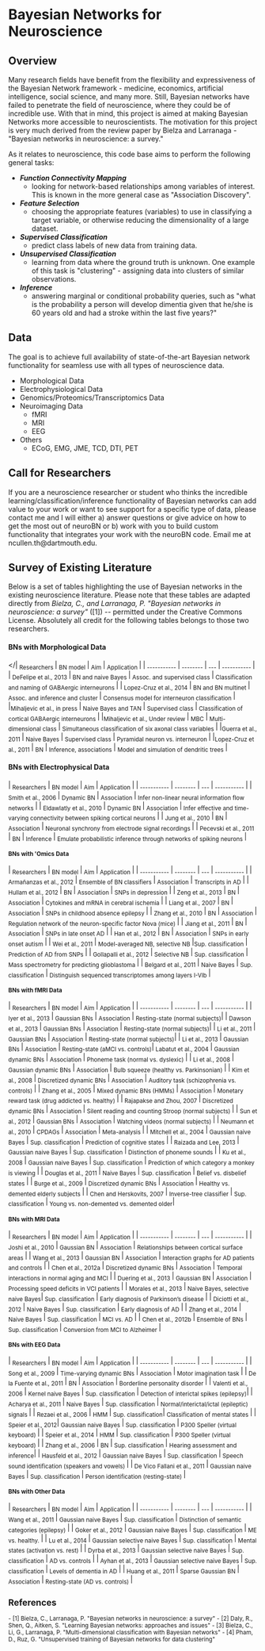 # Bayesian Networks for Neuroscience

<h2>Overview</h2>
Many research fields have benefit from the flexibility and expressiveness of the Bayesian Network framework - medicine, economics, artificial intelligence, social science, and many more. Still, Bayesian networks have failed to penetrate the field of neuroscience, where they could be of incredible use. With that in mind, this project is aimed at making Bayesian Networks more accessible to neuroscientists. The motivation for this project is very much derived from the review paper by Bielza and Larranaga - "Bayesian networks in neuroscience: a survey."

As it relates to neuroscience, this code base aims to perform the following general tasks:
- <b><i>Function Connectivity Mapping</i></b>
	- looking for network-based relationships among variables of interest. This is
known in the more general case as "Association Discovery".
- <b><i>Feature Selection</i></b> 
	- choosing the appropriate features (variables) to use in classifying a target variable, or otherwise
reducing the dimensionality of a large dataset.
- <b><i>Supervised Classification</i></b>
	- predict class labels of new data from training data.
- <b><i>Unsupervised Classification</i></b>
	- learning from data where the ground truth is unknown. One example of this task is "clustering" - assigning data into clusters of similar observations.
- <b><i>Inference</i></b>
	- answering marginal or conditional probability queries, such as "what is the probability a person will develop dimentia given that he/she is 60 years old and had a stroke within the last five years?"

<h2>Data</h2>

The goal is to achieve full availability of state-of-the-art Bayesian network functionality for seamless use with all types of neuroscience data.
- Morphological Data
- Electrophysiological Data
- Genomics/Proteomics/Transcriptomics Data
- Neuroimaging Data
	- fMRI
	- MRI
	- EEG
- Others
	- ECoG, EMG, JME, TCD, DTI, PET

<h2>Call for Researchers</h2>
If you are a neuroscience researcher or student who thinks the incredible learning/classification/inference functionality of Bayesian networks can add value to your work or want to see support for a specific type of data, please contact me and I will either a) answer questions or give advice on how to get the most out of neuroBN or b) work with you to build custom functionality that integrates your work with the neuroBN code. Email me at ncullen.th@dartmouth.edu.




<h2>Survey of Existing Literature</h2>
Below is a set of tables highlighting the use of Bayesian networks in the existing neuroscience literature. Please note that these tables are adapted directly from <i>Bielza, C., and Larranaga, P. "Bayesian networks in neuroscience: a survey"</i> ([1]) -- permitted under the Creative Commons License. Absolutely all credit for the following tables belongs to those two researchers.

<h4>BNs with Morphological Data</h4>

</|<sub> Researchers </sub>|<sub> BN model </sub>|<sub> Aim </sub>|<sub> Application </sub>|<sub>
</sub>|<sub> ----------- </sub>|<sub> -------- </sub>|<sub> --- </sub>|<sub> ----------- </sub>|<sub>
</sub>|<sub> DeFelipe et al., 2013 </sub>|<sub> BN and naive Bayes </sub>|<sub> Assoc. and supervised class </sub>|<sub> Classification and naming of GABAergic interneurons </sub>|<sub>
</sub>|<sub> Lopez-Cruz et al., 2014 </sub>|<sub> BN and BN multinet </sub>|<sub> Assoc. and inference and cluster </sub>|<sub> Consensus model for interneuron classification </sub>|<sub>
</sub>|<sub>Mihaljevic et al., in press </sub>|<sub> Naive Bayes and TAN </sub>|<sub> Supervised class </sub>|<sub> Classification of cortical GABAergic interneurons </sub>|<sub>
</sub>|<sub>Mihaljevic et al., Under review </sub>|<sub> MBC </sub>|<sub> Multi-dimensional class </sub>|<sub> Simultaneous classification of six axonal class variables </sub>|<sub>
</sub>|<sub>Guerra et al., 2011 </sub>|<sub> Naive Bayes </sub>|<sub> Supervised class </sub>|<sub> Pyramidal neuron vs. interneuron </sub>|<sub>
</sub>|<sub>Lopez-Cruz et al., 2011 </sub>|<sub> BN </sub>|<sub> Inference, associations </sub>|<sub> Model and simulation of dendritic trees </sub>|<sub>

<h4>BNs with Electrophysical Data</h4>
</sub>|<sub> Researchers </sub>|<sub> BN model </sub>|<sub> Aim </sub>|<sub> Application </sub>|<sub>
</sub>|<sub> ----------- </sub>|<sub> -------- </sub>|<sub> --- </sub>|<sub> ----------- </sub>|<sub>
</sub>|<sub> Smith et al., 2006 </sub>|<sub> Dynamic BN </sub>|<sub> Association </sub>|<sub> Infer non-linear neural information flow networks </sub>|<sub>
</sub>|<sub> Eldawlatly et al., 2010 </sub>|<sub> Dynamic BN </sub>|<sub> Association </sub>|<sub> Infer effective and time-varying connectivity between spiking cortical neurons </sub>|<sub>
</sub>|<sub> Jung et al., 2010 </sub>|<sub> BN </sub>|<sub> Association </sub>|<sub> Neuronal synchrony from electrode signal recordings </sub>|<sub>
</sub>|<sub> Pecevski et al., 2011 </sub>|<sub> BN </sub>|<sub> Inference </sub>|<sub> Emulate probabilistic inference through networks of spiking neurons </sub>|<sub>

<h4>BNs with 'Omics Data</h4>
</sub>|<sub> Researchers </sub>|<sub> BN model </sub>|<sub> Aim </sub>|<sub> Application </sub>|<sub>
</sub>|<sub> ----------- </sub>|<sub> -------- </sub>|<sub> --- </sub>|<sub> ----------- </sub>|<sub>
</sub>|<sub> Armañanzas et al., 2012 </sub>|<sub> Ensemble of BN classifiers </sub>|<sub> Association </sub>|<sub> Transcripts in AD </sub>|<sub>
</sub>|<sub> Hullam et al., 2012 </sub>|<sub> BN </sub>|<sub> Association </sub>|<sub> SNPs in depression </sub>|<sub>
</sub>|<sub> Zeng et al., 2013 </sub>|<sub> BN </sub>|<sub> Association </sub>|<sub> Cytokines and mRNA in cerebral ischemia </sub>|<sub>
</sub>|<sub> Liang et al., 2007 </sub>|<sub> BN </sub>|<sub> Association </sub>|<sub> SNPs in childhood absence epilepsy </sub>|<sub>
</sub>|<sub> Zhang et al., 2010 </sub>|<sub> BN </sub>|<sub> Association </sub>|<sub> Regulation network of the neuron-specific factor Nova (mice) </sub>|<sub>
</sub>|<sub> Jiang et al., 2011 </sub>|<sub> BN </sub>|<sub> Association </sub>|<sub> SNPs in late onset AD </sub>|<sub>
</sub>|<sub> Han et al., 2012 </sub>|<sub> BN </sub>|<sub> Association </sub>|<sub> SNPs in early onset autism </sub>|<sub>
</sub>|<sub> Wei et al., 2011 </sub>|<sub> Model-averaged NB, selective NB </sub>|<sub>Sup. classification </sub>|<sub> Prediction of AD from SNPs </sub>|<sub>
</sub>|<sub> Gollapalli et al., 2012 </sub>|<sub> Selective NB </sub>|<sub> Sup. classification </sub>|<sub> Mass spectrometry for predicting glioblastoma </sub>|<sub>
</sub>|<sub> Belgard et al., 2011 </sub>|<sub> Naive Bayes </sub>|<sub> Sup. classification </sub>|<sub> Distinguish sequenced transcriptomes among layers I-VIb </sub>|<sub>

<h4>BNs with fMRI Data</h4>
</sub>|<sub> Researchers </sub>|<sub> BN model </sub>|<sub> Aim </sub>|<sub> Application </sub>|<sub>
</sub>|<sub> ----------- </sub>|<sub> -------- </sub>|<sub> --- </sub>|<sub> ----------- </sub>|<sub>
</sub>|<sub> Iyer et al., 2013 </sub>|<sub> Gaussian BNs </sub>|<sub> Association </sub>|<sub> Resting-state (normal subjects)</sub>|<sub> 
</sub>|<sub> Dawson et al., 2013 </sub>|<sub> Gaussian BNs </sub>|<sub> Association </sub>|<sub> Resting-state (normal subjects)</sub>|<sub> 
</sub>|<sub> Li et al., 2011 </sub>|<sub> Gaussian BNs </sub>|<sub> Association </sub>|<sub> Resting-state (normal subjects)</sub>|<sub> 
</sub>|<sub> Li et al., 2013 </sub>|<sub> Gaussian BNs </sub>|<sub> Association </sub>|<sub> Resting-state (aMCI vs. controls)</sub>|<sub> 
Labatut et al., 2004 </sub>|<sub> Gaussian dynamic BNs </sub>|<sub> Association </sub>|<sub> Phoneme task (normal vs. dyslexic) </sub>|<sub> 
</sub>|<sub> Li et al., 2008 </sub>|<sub> Gaussian dynamic BNs </sub>|<sub> Association </sub>|<sub> Bulb squeeze (healthy vs. Parkinsonian) </sub>|<sub> 
</sub>|<sub> Kim et al., 2008 </sub>|<sub> Discretized dynamic BNs </sub>|<sub> Association </sub>|<sub> Auditory task (schizophrenia vs. controls) </sub>|<sub> 
</sub>|<sub> Zhang et al., 2005 </sub>|<sub> Mixed dynamic BNs (HMMs) </sub>|<sub> Association </sub>|<sub> Monetary reward task (drug addicted vs. healthy) </sub>|<sub> 
</sub>|<sub> Rajapakse and Zhou, 2007 </sub>|<sub> Discretized dynamic BNs </sub>|<sub> Association </sub>|<sub> Silent reading and counting Stroop (normal subjects) </sub>|<sub> 
</sub>|<sub> Sun et al., 2012 </sub>|<sub> Gaussian BNs </sub>|<sub> Association </sub>|<sub> Watching videos (normal subjects) </sub>|<sub> 
</sub>|<sub> Neumann et al., 2010 </sub>|<sub> CPDAGs </sub>|<sub> Association </sub>|<sub> Meta-analysis </sub>|<sub> 
</sub>|<sub> Mitchell et al., 2004 </sub>|<sub> Gaussian naive Bayes </sub>|<sub> Sup. classification </sub>|<sub> Prediction of cognitive states </sub>|<sub> 
</sub>|<sub> Raizada and Lee, 2013 </sub>|<sub> Gaussian naive Bayes </sub>|<sub> Sup. classification </sub>|<sub> Distinction of phoneme sounds </sub>|<sub> 
</sub>|<sub> Ku et al., 2008 </sub>|<sub> Gaussian naive Bayes </sub>|<sub> Sup. classification </sub>|<sub> Prediction of which category a monkey is viewing </sub>|<sub> 
</sub>|<sub> Douglas et al., 2011 </sub>|<sub> Naive Bayes </sub>|<sub> Sup. classification </sub>|<sub> Belief vs. disbelief states </sub>|<sub> 
</sub>|<sub> Burge et al., 2009 </sub>|<sub> Discretized dynamic BNs </sub>|<sub> Association </sub>|<sub>  Healthy vs. demented elderly subjects </sub>|<sub> 
</sub>|<sub> Chen and Herskovits, 2007 </sub>|<sub> Inverse-tree classifier </sub>|<sub> Sup. classification </sub>|<sub> Young vs. non-demented vs. demented older</sub>|<sub>

<h4>BNs with MRI Data</h4>
</sub>|<sub> Researchers </sub>|<sub> BN model </sub>|<sub> Aim </sub>|<sub> Application </sub>|<sub>
</sub>|<sub> ----------- </sub>|<sub> -------- </sub>|<sub> --- </sub>|<sub> ----------- </sub>|<sub>
</sub>|<sub> Joshi et al., 2010 </sub>|<sub> Gaussian BN </sub>|<sub> Association </sub>|<sub> Relationships between cortical surface areas </sub>|<sub> 
</sub>|<sub> Wang et al., 2013 </sub>|<sub> Gaussian BN </sub>|<sub> Association </sub>|<sub> Interaction graphs for AD patients and controls </sub>|<sub> 
</sub>|<sub> Chen et al., 2012a </sub>|<sub> Discretized dynamic BNs </sub>|<sub> Association </sub>|<sub> Temporal interactions in normal aging and MCI </sub>|<sub> 
</sub>|<sub> Duering et al., 2013 </sub>|<sub> Gaussian BN </sub>|<sub> Association </sub>|<sub> Processing speed deficits in VCI patients </sub>|<sub> 
</sub>|<sub> Morales et al., 2013 </sub>|<sub> Naive Bayes, selective naive Bayes</sub>|<sub>  Sup. classification </sub>|<sub> Early diagnosis of Parkinson’s disease </sub>|<sub> 
</sub>|<sub> Diciotti et al., 2012 </sub>|<sub> Naive Bayes </sub>|<sub> Sup. classification </sub>|<sub> Early diagnosis of AD </sub>|<sub> 
</sub>|<sub> Zhang et al., 2014 </sub>|<sub> Naive Bayes </sub>|<sub> Sup. classification </sub>|<sub> MCI vs. AD </sub>|<sub> 
</sub>|<sub> Chen et al., 2012b </sub>|<sub> Ensemble of BNs </sub>|<sub> Sup. classification </sub>|<sub> Conversion from MCI to Alzheimer </sub>|<sub> 

<h4>BNs with EEG Data</h4>
</sub>|<sub> Researchers </sub>|<sub> BN model </sub>|<sub> Aim </sub>|<sub> Application </sub>|<sub>
</sub>|<sub> ----------- </sub>|<sub> -------- </sub>|<sub> --- </sub>|<sub> ----------- </sub>|<sub>
</sub>|<sub> Song et al., 2009 </sub>|<sub> Time-varying dynamic BNs </sub>|<sub> Association </sub>|<sub> Motor imagination task </sub>|<sub> 
</sub>|<sub> De la Fuente et al., 2011 </sub>|<sub> BN </sub>|<sub> Association </sub>|<sub> Borderline personality disorder </sub>|<sub> 
</sub>|<sub> Valenti et al., 2006 </sub>|<sub> Kernel naive Bayes </sub>|<sub> Sup. classification </sub>|<sub> Detection of interictal spikes (epilepsy)</sub>|<sub> 
</sub>|<sub> Acharya et al., 2011 </sub>|<sub> Naive Bayes </sub>|<sub> Sup. classification </sub>|<sub> Normal/interictal/ictal (epileptic) signals </sub>|<sub> 
</sub>|<sub> Rezaei et al., 2006 </sub>|<sub> HMM </sub>|<sub> Sup. classification</sub>|<sub>  Classification of mental states </sub>|<sub> 
</sub>|<sub> Speier et al., 2012</sub>|<sub>  Gaussian naive Bayes </sub>|<sub> Sup. classification </sub>|<sub> P300 Speller (virtual keyboard) </sub>|<sub> 
</sub>|<sub> Speier et al., 2014 </sub>|<sub> HMM </sub>|<sub> Sup. classification </sub>|<sub> P300 Speller (virtual keyboard) </sub>|<sub> 
</sub>|<sub> Zhang et al., 2006 </sub>|<sub> BN </sub>|<sub> Sup. classification </sub>|<sub> Hearing assessment and inference</sub>|<sub> 
</sub>|<sub> Hausfeld et al., 2012 </sub>|<sub>  Gaussian naive Bayes </sub>|<sub> Sup. classification </sub>|<sub> Speech sound identification (speakers and vowels) </sub>|<sub> 
</sub>|<sub> De Vico Fallani et al., 2011 </sub>|<sub> Gaussian naive Bayes </sub>|<sub> Sup. classification </sub>|<sub> Person identification (resting-state) </sub>|<sub> 

<h4>BNs with Other Data</h4>
</sub>|<sub> Researchers </sub>|<sub> BN model </sub>|<sub> Aim </sub>|<sub> Application </sub>|<sub>
</sub>|<sub> ----------- </sub>|<sub> -------- </sub>|<sub> --- </sub>|<sub> ----------- </sub>|<sub>
</sub>|<sub> Wang et al., 2011 </sub>|<sub> Gaussian naive Bayes </sub>|<sub> Sup. classification </sub>|<sub> Distinction of semantic categories (epilepsy) </sub>|<sub> 
</sub>|<sub> Goker et al., 2012 </sub>|<sub> Gaussian naive Bayes </sub>|<sub> Sup. classification </sub>|<sub> ME vs. healthy. </sub>|<sub> 
</sub>|<sub> Lu et al., 2014 </sub>|<sub> Gaussian selective naive Bayes </sub>|<sub> Sup. classification </sub>|<sub> Mental states (activation vs. rest) </sub>|<sub> 
</sub>|<sub> Dyrba et al., 2013 </sub>|<sub> Gaussian selective naive Bayes </sub>|<sub> Sup. classification </sub>|<sub> AD vs. controls </sub>|<sub> 
</sub>|<sub> Ayhan et al., 2013 </sub>|<sub> Gaussian selective naive Bayes </sub>|<sub> Sup. classification </sub>|<sub> Levels of dementia in AD </sub>|<sub> 
</sub>|<sub> Huang et al., 2011 </sub>|<sub> Sparse Gaussian BN </sub>|<sub> Association </sub>|<sub> Resting-state (AD vs. controls) </sub>|<sub> 

<h2>References</h2>
- [1] Bielza, C., Larranaga, P. "Bayesian networks in neuroscience: a survey"
- [2] Daly, R., Shen, Q., Aitken, S. "Learning Bayesian networks: approaches and issues"
- [3] Bielza, C., Li, G., Larranaga, P. "Multi-dimensional classification with Bayesian networks"
- [4] Pham, D., Ruz, G. "Unsupervised training of Bayesian networks for data clustering"








